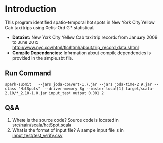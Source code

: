 # Introduction

This program identified spatio-temporal hot spots in New York City Yellow Cab taxi trips using Getis-Ord Gi* statistical.
* __DataSet:__  New York City Yellow Cab taxi trip records from January 2009 to June 2015
http://www.nyc.gov/html/tlc/html/about/trip_record_data.shtml
* __Compile Dependencies:__ Information about compile dependencies is provided in the simple.sbt file.

## Run Command
```
spark-submit   --jars joda-convert-1.7.jar --jars joda-time-2.9.jar --class "HotSpots"  --driver-memory 8g --master local[1] target/scala-2.10/*_2.10-1.0.jar input_test output 0.001 2
```

## Q&A

1.  Where is the source code?
Source code is located in [src/main/scala/hotSpot.scala](https://github.com/yiic/NYC-Hot-Spot/blob/master/src/main/scala/HotSpot.scala)
2. What is the format of input file?
A sample input file is in [input_test/test_verify.csv]()

	
